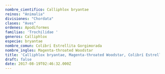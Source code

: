 ```yaml
---
nombre_cientifico: Calliphlox bryantae
reinos: "Animalia"
divisiones: "Chordata"
clases: "Aves"
ordenes: Apodiformes
familias: 'Trochilidae '
generos: Calliphlox
especie: bryantae
nombre_comun: Colibrí Estrellita Gorgimorada
nombre_ingles: Magenta-throated Woodstar
title: 'Calliphlox bryantae, Magenta-throated Woodstar, Colibrí Estrellita Gorgimorada'
draft: false
date: 2017-08-19T02:46:32.000Z
---
```


